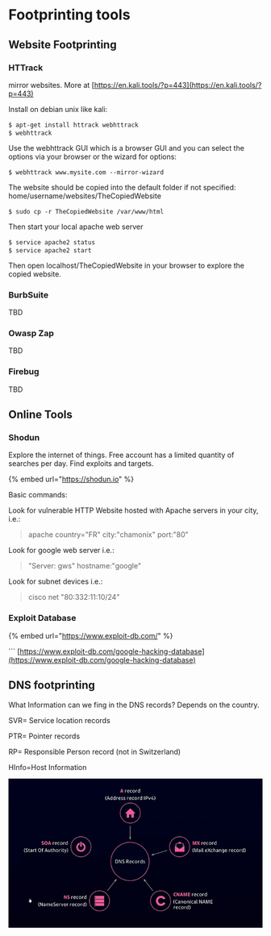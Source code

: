 # Footprinting tools

## Website Footprinting

### HTTrack

mirror websites. More at [https://en.kali.tools/?p=443](https://en.kali.tools/?p=443)

Install on debian unix like kali:

```text
$ apt-get install httrack webhttrack
$ webhttrack
```

Use the webhttrack GUI which is a browser GUI and you can select the options via your browser or the wizard for options:

```text
$ webhttrack www.mysite.com --mirror-wizard
```

The website should be copied into the default folder if not specified: home/username/websites/TheCopiedWebsite

```text
$ sudo cp -r TheCopiedWebsite /var/www/html
```

Then start your local apache web server

```text
$ service apache2 status
$ service apache2 start
```

Then open localhost/TheCopiedWebsite in your browser to explore the copied website.

### BurbSuite

TBD

### Owasp Zap

TBD

### Firebug

TBD

## Online Tools

### Shodun

Explore the internet of things. Free account has a limited quantity of searches per day. Find exploits and targets.

{% embed url="https://shodun.io" %}

Basic commands:

Look for vulnerable HTTP Website hosted with Apache servers in your city, i.e.:

> apache country="FR" city:"chamonix" port:"80"

Look for google web server i.e.:

> "Server: gws" hostname:"google"

Look for subnet devices i.e.:

> cisco net "80:332:11:10/24"



### Exploit Database

{% embed url="https://www.exploit-db.com/" %}

\`\`\` [https://www.exploit-db.com/google-hacking-database](https://www.exploit-db.com/google-hacking-database)

## DNS footprinting

What Information can we fing in the DNS records? Depends on the country.

SVR= Service location records

PTR= Pointer records

RP= Responsible Person record \(not in Switzerland\)

HInfo=Host Information



![](../.gitbook/assets/image.png)

